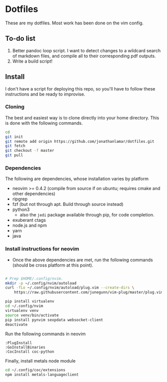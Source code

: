 # Dotfiles

These are my dotfiles.  Most work has been done on the vim config.

## To-do list

1. Better pandoc loop script.  I want to detect changes to a wildcard search of
markdown files, and compile all to their corresponding pdf outputs.
2. Write a build script!

## Install

I don't have a script for deploying this repo, so you'll have to follow these
instructions and be ready to improvise.

### Cloning

The best and easiest way is to clone directly into your home directory. This is
done with the following commands.

```bash
cd
git init
git remote add origin https://github.com/jonathanlamar/dotfiles.git
git fetch
git checkout -f master
git pull
```

### Dependencies

The following are dependencies, whose installation varies by platform

* neovim >= 0.4.2 (compile from source if on ubuntu; requires cmake and other dependencies)
* ripgrep
* fzf (but not through apt.  Build through source instead)
* python3
  * also the `jedi` package available through pip, for code completion.
* exuberant ctags
* node.js and npm
* yarn
* java

### Install instructions for neovim

* Once the above dependencies are met, run the following commands (should be
cross platform at this point).

```bash

# Prep $HOME/.config/nvim.
mkdir -p ~/.config/nvim/autoload
curl -fLo ~/.config/nvim/autoload/plug.vim --create-dirs \
    https://raw.githubusercontent.com/junegunn/vim-plug/master/plug.vim

pip install virtualenv
cd ~/.config/nvim
virtualenv venv
source venv/bin/activate
pip install pynvim sexpdata websocket-client
deactivate
```

Run the following commands in neovim
```vim
:PlugInstall
:GoInstallBinaries
:CocInstall coc-python
```

Finally, install metals node module
```bash
cd ~/.config/coc/extensions
npm install metals-languageclient
```
